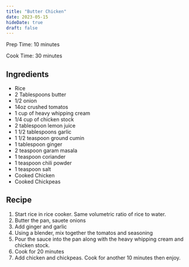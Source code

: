 ```yaml
---
title: "Butter Chicken"
date: 2023-05-15
hideDate: true
draft: false
---
```


Prep Time: 10 minutes

Cook Time: 30 minutes

## Ingredients
- Rice
- 2 Tablespoons butter
- 1/2 onion
- 14oz crushed tomatos
- 1 cup of heavy whipping cream
- 1/4 cup of chicken stock
- 2 tablespoon lemon juice
- 1 1/2 tablespoons garlic
- 1 1/2 teaspoon ground cumin
- 1 tablespoon ginger
- 2 teaspoon garam masala
- 1 teaspoon coriander
- 1 teaspoon chili powder
- 1 teaspoon salt
- Cooked Chicken
- Cooked Chickpeas

## Recipe

1. Start rice in rice cooker. Same volumetric ratio of rice to water.
2. Butter the pan, sauete onions
3. Add ginger and garlic
4. Using a blender, mix together the tomatos and seasoning
5. Pour the sauce into the pan along with the heavy whipping cream and chicken stock.
6. Cook for 20 minutes
7. Add chicken and chickpeas. Cook for another 10 minutes then enjoy.
